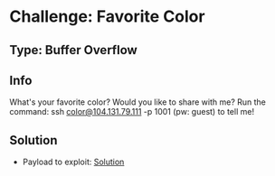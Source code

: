 # Challenge: Favorite Color

## Type: Buffer Overflow

## Info

What's your favorite color? Would you like to share with me? Run the command: ssh color@104.131.79.111 -p 1001 (pw: guest) to tell me!

## Solution

- Payload to exploit: [Solution](./solution.py)

